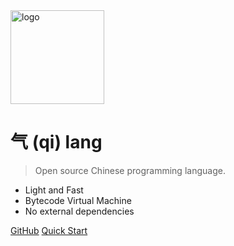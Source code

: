 <!-- _coverpage.md -->

<img src="qi/assets/images/logo_transp.png" alt="logo" width="150"/>

# 气 (qi) lang

> Open source Chinese programming language.

* Light and Fast
* Bytecode Virtual Machine
* No external dependencies

[GitHub](https://github.com/anonymousaaardvark/qi/)
[Quick Start](quick_start.md)

